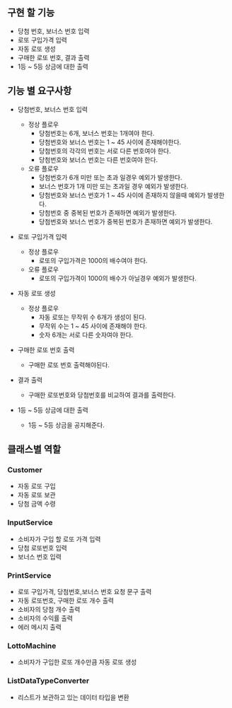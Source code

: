 ## 구현 할 기능
- 당첨 번호, 보너스 번호 입력 
- 로또 구입가격 입력 
- 자동 로또 생성 
- 구매한 로또 번호, 결과 출력 
- 1등 ~ 5등 상금에 대한 출력 

## 기능 별 요구사항
- 당첨번호, 보너스 번호 입력
  - 정상 플로우
      - 당첨번호는 6개, 보너스 번호는 1개여야 한다.
      - 당첨번호와 보너스 번호는 1 ~ 45 사이에 존재해야한다.
      - 당첨번호의 각각의 번호는 서로 다른 번호여야 한다.
      - 당첨번호와 보너스 번호는 다른 번호여야 한다.
  - 오류 플로우
    - 당첨번호가 6개 미만 또는 초과 일경우 예외가 발생한다.
    - 보너스 번호가 1개 미만 또는 초과일 경우 예외가 발생한다.
    - 당첨번호와 보너스 번호가 1 ~ 45 사이에 존재하지 않을때 예외가 발생한다.
    - 당첨번호 중 중복된 번호가 존재하면 예외가 발생한다.
    - 당첨번호와 보너스 번호가 중복된 번호가 존재하면 예외가 발생한다.
  
- 로또 구입가격 입력
  - 정상 플로우
    - 로또의 구입가격은 1000의 배수여야 한다.
  - 오류 플로우
    - 로또의 구입가격이 1000의 배수가 아닐경우 예외가 발생한다.
- 자동 로또 생성
  - 정상 플로우
    - 자동 로또는 무작위 수 6개가 생성이 된다.
    - 무작위 수는 1 ~ 45 사이에 존재해야 한다.
    - 숫자 6개는 서로 다른 숫자여야 한다.
- 구매한 로또 번호 출력
  - 구매한 로또 번호 출력해야된다.
- 결과 출력
  - 구매한 로또번호와 당첨번호를 비교하여 결과를 출력한다.
- 1등 ~ 5등 상금에 대한 출력
  - 1등 ~ 5등 상금을 공지해준다.

## 클래스별 역할
### Customer
- 자동 로또 구입
- 자동 로또 보관
- 당첨 금액 수령

### InputService
- 소비자가 구입 할 로또 가격 입력
- 당첨 로또번호 입력
- 보너스 번호 입력

### PrintService
- 로또 구입가격, 당첨번호,보너스 번호 요청 문구 출력
- 자동 로또번호, 구매한 로또 개수 출력
- 소비자의 당첨 개수 출력
- 소비자의 수익률 출력
- 에러 메시지 출력

### LottoMachine
- 소비자가 구입한 로또 개수만큼 자동 로또 생성

### ListDataTypeConverter
- 리스트가 보관하고 있는 데이터 타입을 변환
